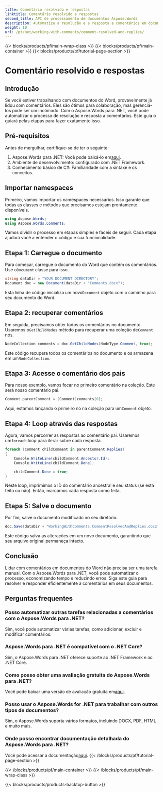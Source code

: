 ```yaml
---
title: Comentário resolvido e respostas
linktitle: Comentário resolvido e respostas
second_title: API de processamento de documentos Aspose.Words
description: Automatize a resolução e a resposta a comentários em documentos do Word com o Aspose.Words para .NET. Guia passo a passo incluído.
weight: 10
url: /pt/net/working-with-comments/comment-resolved-and-replies/
---
```


{{< blocks/products/pf/main-wrap-class >}}
{{< blocks/products/pf/main-container >}}
{{< blocks/products/pf/tutorial-page-section >}}

# Comentário resolvido e respostas

## Introdução

Se você estiver trabalhando com documentos do Word, provavelmente já lidou com comentários. Eles são ótimos para colaboração, mas gerenciá-los pode ser um incômodo. Com o Aspose.Words para .NET, você pode automatizar o processo de resolução e resposta a comentários. Este guia o guiará pelas etapas para fazer exatamente isso.

## Pré-requisitos

Antes de mergulhar, certifique-se de ter o seguinte:

1.  Aspose.Words para .NET: Você pode baixá-lo em[aqui](https://releases.aspose.com/words/net/).
2. Ambiente de desenvolvimento: configurado com .NET Framework.
3. Conhecimento básico de C#: Familiaridade com a sintaxe e os conceitos.

## Importar namespaces

Primeiro, vamos importar os namespaces necessários. Isso garante que todas as classes e métodos que precisamos estejam prontamente disponíveis.

```csharp
using Aspose.Words;
using Aspose.Words.Comments;
```

Vamos dividir o processo em etapas simples e fáceis de seguir. Cada etapa ajudará você a entender o código e sua funcionalidade.

## Etapa 1: Carregue o documento

 Para começar, carregue o documento do Word que contém os comentários. Use o`Document` classe para isso.

```csharp
string dataDir = "YOUR DOCUMENT DIRECTORY";
Document doc = new Document(dataDir + "Comments.docx");
```

 Esta linha de código inicializa um novo`Document` objeto com o caminho para seu documento do Word.

## Etapa 2: recuperar comentários

 Em seguida, precisamos obter todos os comentários no documento. Usaremos o`GetChildNodes` método para recuperar uma coleção de`Comment` nós.

```csharp
NodeCollection comments = doc.GetChildNodes(NodeType.Comment, true);
```

Este código recupera todos os comentários no documento e os armazena em um`NodeCollection`.

## Etapa 3: Acesse o comentário dos pais

Para nosso exemplo, vamos focar no primeiro comentário na coleção. Este será nosso comentário pai.

```csharp
Comment parentComment = (Comment)comments[0];
```

 Aqui, estamos lançando o primeiro nó na coleção para um`Comment` objeto.

## Etapa 4: Loop através das respostas

 Agora, vamos percorrer as respostas ao comentário pai. Usaremos um`foreach` loop para iterar sobre cada resposta.

```csharp
foreach (Comment childComment in parentComment.Replies)
{
    Console.WriteLine(childComment.Ancestor.Id);
    Console.WriteLine(childComment.Done);

    childComment.Done = true;
}
```

Neste loop, imprimimos o ID do comentário ancestral e seu status (se está feito ou não). Então, marcamos cada resposta como feita.

## Etapa 5: Salve o documento

Por fim, salve o documento modificado no seu diretório.

```csharp
doc.Save(dataDir + "WorkingWithComments.CommentResolvedAndReplies.docx");
```

Este código salva as alterações em um novo documento, garantindo que seu arquivo original permaneça intacto.

## Conclusão

Lidar com comentários em documentos do Word não precisa ser uma tarefa manual. Com o Aspose.Words para .NET, você pode automatizar o processo, economizando tempo e reduzindo erros. Siga este guia para resolver e responder eficientemente a comentários em seus documentos.

## Perguntas frequentes

### Posso automatizar outras tarefas relacionadas a comentários com o Aspose.Words para .NET?  
Sim, você pode automatizar várias tarefas, como adicionar, excluir e modificar comentários.

### Aspose.Words para .NET é compatível com o .NET Core?  
Sim, o Aspose.Words para .NET oferece suporte ao .NET Framework e ao .NET Core.

### Como posso obter uma avaliação gratuita do Aspose.Words para .NET?  
 Você pode baixar uma versão de avaliação gratuita em[aqui](https://releases.aspose.com/).

### Posso usar o Aspose.Words for .NET para trabalhar com outros tipos de documentos?  
Sim, o Aspose.Words suporta vários formatos, incluindo DOCX, PDF, HTML e muito mais.

### Onde posso encontrar documentação detalhada do Aspose.Words para .NET?  
 Você pode acessar a documentação[aqui](https://reference.aspose.com/words/net/).
{{< /blocks/products/pf/tutorial-page-section >}}

{{< /blocks/products/pf/main-container >}}
{{< /blocks/products/pf/main-wrap-class >}}

{{< blocks/products/products-backtop-button >}}
